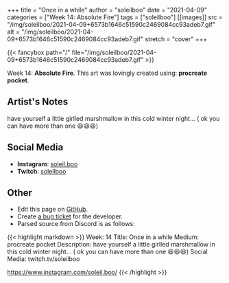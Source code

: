 +++
title =       "Once in a while"
author =      "soleilboo"
date =        "2021-04-09"
categories =  ["Week 14: Absolute Fire"]
tags =        ["soleilboo"]
[[images]]
                      src = "/img/soleilboo/2021-04-09+6573b1646c51590c2469084cc93adeb7.gif"
                      alt = "/img/soleilboo/2021-04-09+6573b1646c51590c2469084cc93adeb7.gif"
                      stretch = "cover"
+++


{{< fancybox path="/" file="/img/soleilboo/2021-04-09+6573b1646c51590c2469084cc93adeb7.gif" >}}


Week 14: **Absolute Fire**. This art was lovingly created using: **procreate pocket**.

## Artist's Notes

have yourself a little girlled marshmallow in this cold winter night... ( ok you can have more than one 😆😆😆)

## Social Media

- **Instagram**: [soleil.boo]()
- **Twitch**: [soleilboo]()


## Other

- Edit this page on [GitHub](https://github.com/teaminkling/web-refresh/edit/main/blog/content/blog/soleilboo-week-14-52b8.md).
- Create [a bug ticket](https://github.com/teaminkling/web-refresh/issues/new?assignees=&labels=bug&template=problem-report.md&title=) for the developer.
- Parsed source from Discord is as follows:

{{< highlight markdown >}}
Week: 14
Title: Once in a while
Medium: procreate pocket
Description: have yourself a little girlled marshmallow in this cold winter night... ( ok you can have more than one 😆😆😆) 
Social Media:
twitch.tv/soleilboo

https://www.instagram.com/soleil.boo/
{{< /highlight >}}